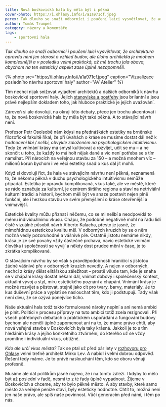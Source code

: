 ```yaml
---
title: Nová boskovická hala by měla být i pěkná
cover-photo: https://i.ohlasy.info/i/a1a971cf.jpeg
perex: Tak dlouho se snaží odborníci i poučení laici vysvětlovat, že architektura není jen starost o vzhled budov, ale mnohem komplexnější a velmi praktická disciplína, až mě trochu jala obava, abychom na ten estetický aspekt zase úplně nezapomněli.
author: Tomáš Trumpeš
category: názory a komentáře
tags:
    - sportovní hala
---
```


*Tak dlouho se snaží odborníci i poučení laici vysvětlovat, že architektura opravdu není jen starost o vzhled budov, ale úloha architekta je mnohem komplexnější a v posledku velmi praktická, až mě trochu jala obava, abychom na ten estetický aspekt zase úplně nezapomněli.*

{% photo src="https://i.ohlasy.info/i/a1a971cf.jpeg" caption="Vizualizace posledního návrhu sportovní haly" author="AV Atelier" %}

Tím nechci nijak snižovat vyjádření architektů a dalších odborníků k návrhu boskovické sportovní haly. Jejich [stanoviska a postřehy](https://ohlasy.info/clanky/2022/01/hala-reakce.html) jsou brilantní a jsou právě nejlepším dokladem toho, jak hluboce praktické je jejich uvažování.

Zároveň si ale dovoluji, na okraji této debaty, přece jen trochu akcentovat i to, že nová boskovická hala by měla být také pěkná. A to stávající návrh není.

Profesor Petr Osolsobě nám kdysi na přednáškách estetiky na brněnské filozofické fakultě říkal, že při úvahách o kráse se musíme dostat dál než k *hodnocení líbí / nelíbí, obvykle založeném na psychologickém intuitivismu*. Tedy že vnímání krásy má smysl kultivovat a rozvíjet, učit se mu – a ne skončit u toho, že každý to má holt nějak dané a víc není potřeba se s tím namáhat. Při nárocích na veřejnou stavbu za 150 – a možná mnohem víc – milionů korun bychom i ve věci estetiky snad o kus dál jít mohli.

Když si dovoluji říct, že hala ve stávajícím návrhu není pěkná, neznamená to, že někomu pěkná v duchu psychologického intuitivismu nemůže připadat. Estetika je opravdu komplikovaná, vkus také, ale ve městě, které se rádo označuje za kulturní, je centrem širšího regionu a staví na netriviální kulturní tradici a historii, bychom měli být ve snaze postavit nejen plně funkční, ale i hezkou stavbu ve svém přemýšlení o kráse otevřenější a vnímavější.

Estetické kvality můžu přiznat i něčemu, co se mi nelíbí a neodpovídá to mému individuálnímu vkusu. Chápu, že podobně negativně mohl na řadu lidí čistě vizuálně působit návrh Alberto Kalacha, přesto je jasné, že mimořádnou estetickou kvalitu měl. V odborných kruzích by se o něm možná vedly pozoruhodné a vášnivé pře. Ostatně jistotu nemáme nikdy, krása je ze své povahy vždy částečně prchavá, navíc estetické vnímání člověka i společnosti se vyvíjí a někdy dost prudce mění v čase, je to zkrátka komplikované.

O stávajícím návrhu by se však s pravděpodobností hraničící s jistotou žádné vášnivé pře v odborných kruzích nevedly. A nejen v odborných, nechci z krásy dělat elitářskou záležitost – prostě všude tam, kde je snaha se v chápání krásy dostat někam dál, vnímat dobový i společenský kontext, aktuální vývoj a styl, míru estetického poznání a chápání. Vnímání krásy je možné rozvíjet a pěstovat, stejně jako cit pro tvary, barvy, materiály. Je to kus duševní práce a vyplatí se naslouchat těm, kdo ji podstupují. Tady však není divu, že se ozývá ponejvíce ticho.

Naše aktuální hala totiž takto formulované nároky neplní a ani nemá ambici je plnit. Politici v procesu přípravy na tuto ambici totiž zcela rezignovali. Při všech potřebných debatách o praktickém uspořádání a fungování budovy bychom ale neměli úplně zapomenout ani na to, že máme právo chtít, aby nová veřejná stavba v Boskovicích byla taky krásná. Jakkoli je to s tím hledáním krásy a jejího konkrétního ztvárnění, do kterého už se vždy promítne i individuální vkus, obtížné.

*Kdo ale určí vkus města?* Tak se ptal už před pár lety v [rozhovoru pro Ohlasy](https://ohlasy.info/clanky/2015/12/rozhovor-lev.html) velmi trefně architekt Mirko Lev. A nabídl i velmi dobrou odpověď. Řešení tedy máme. Je to právě naslouchání těm, kdo se oboru věnují profesně.

Musíme ale dát politikům jasně najevo, že i na tomto záleží. I kdyby to mělo být až poslední v řadě, nesmí to z té řady úplně vypadnout. Žijeme v Boskovicích a chceme, aby to bylo pěkné město. A aby stavby, které samo město za veřejné peníze staví, byly esteticky hodnotné. Chtít to, možná není jen naše právo, ale spíš naše povinnost. Vůči generacím před námi, i těm po nás.
